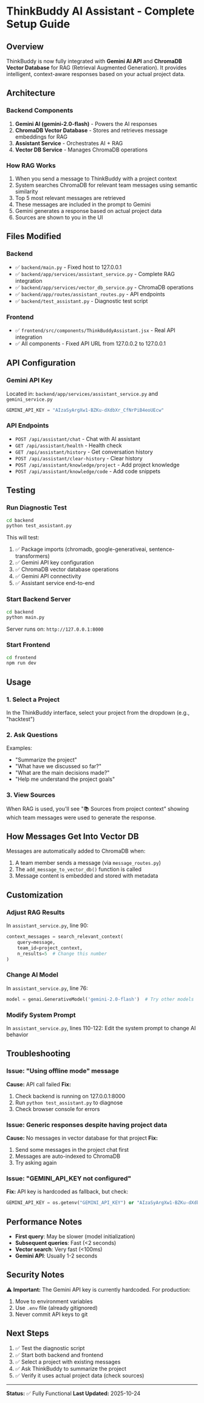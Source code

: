 # ThinkBuddy AI Assistant - Complete Setup Guide

## Overview
ThinkBuddy is now fully integrated with **Gemini AI API** and **ChromaDB Vector Database** for RAG (Retrieval Augmented Generation). It provides intelligent, context-aware responses based on your actual project data.

## Architecture

### Backend Components
1. **Gemini AI (gemini-2.0-flash)** - Powers the AI responses
2. **ChromaDB Vector Database** - Stores and retrieves message embeddings for RAG
3. **Assistant Service** - Orchestrates AI + RAG
4. **Vector DB Service** - Manages ChromaDB operations

### How RAG Works
1. When you send a message to ThinkBuddy with a project context
2. System searches ChromaDB for relevant team messages using semantic similarity
3. Top 5 most relevant messages are retrieved
4. These messages are included in the prompt to Gemini
5. Gemini generates a response based on actual project data
6. Sources are shown to you in the UI

## Files Modified

### Backend
- ✅ `backend/main.py` - Fixed host to 127.0.0.1
- ✅ `backend/app/services/assistant_service.py` - Complete RAG integration
- ✅ `backend/app/services/vector_db_service.py` - ChromaDB operations
- ✅ `backend/app/routes/assistant_routes.py` - API endpoints
- ✅ `backend/test_assistant.py` - Diagnostic test script

### Frontend
- ✅ `frontend/src/components/ThinkBuddyAssistant.jsx` - Real API integration
- ✅ All components - Fixed API URL from 127.0.0.2 to 127.0.0.1

## API Configuration

### Gemini API Key
Located in: `backend/app/services/assistant_service.py` and `gemini_service.py`
```python
GEMINI_API_KEY = "AIzaSyArgXw1-BZKu-dXdbXr_CfNrPiB4eoUEcw"
```

### API Endpoints
- `POST /api/assistant/chat` - Chat with AI assistant
- `GET /api/assistant/health` - Health check
- `GET /api/assistant/history` - Get conversation history
- `POST /api/assistant/clear-history` - Clear history
- `POST /api/assistant/knowledge/project` - Add project knowledge
- `POST /api/assistant/knowledge/code` - Add code snippets

## Testing

### Run Diagnostic Test
```bash
cd backend
python test_assistant.py
```

This will test:
1. ✅ Package imports (chromadb, google-generativeai, sentence-transformers)
2. ✅ Gemini API key configuration
3. ✅ ChromaDB vector database operations
4. ✅ Gemini API connectivity
5. ✅ Assistant service end-to-end

### Start Backend Server
```bash
cd backend
python main.py
```
Server runs on: `http://127.0.0.1:8000`

### Start Frontend
```bash
cd frontend
npm run dev
```

## Usage

### 1. Select a Project
In the ThinkBuddy interface, select your project from the dropdown (e.g., "hacktest")

### 2. Ask Questions
Examples:
- "Summarize the project"
- "What have we discussed so far?"
- "What are the main decisions made?"
- "Help me understand the project goals"

### 3. View Sources
When RAG is used, you'll see "📚 Sources from project context" showing which team messages were used to generate the response.

## How Messages Get Into Vector DB

Messages are automatically added to ChromaDB when:
1. A team member sends a message (via `message_routes.py`)
2. The `add_message_to_vector_db()` function is called
3. Message content is embedded and stored with metadata

## Customization

### Adjust RAG Results
In `assistant_service.py`, line 90:
```python
context_messages = search_relevant_context(
    query=message,
    team_id=project_context,
    n_results=5  # Change this number
)
```

### Change AI Model
In `assistant_service.py`, line 76:
```python
model = genai.GenerativeModel('gemini-2.0-flash')  # Try other models
```

### Modify System Prompt
In `assistant_service.py`, lines 110-122:
Edit the system prompt to change AI behavior

## Troubleshooting

### Issue: "Using offline mode" message
**Cause:** API call failed
**Fix:** 
1. Check backend is running on 127.0.0.1:8000
2. Run `python test_assistant.py` to diagnose
3. Check browser console for errors

### Issue: Generic responses despite having project data
**Cause:** No messages in vector database for that project
**Fix:**
1. Send some messages in the project chat first
2. Messages are auto-indexed to ChromaDB
3. Try asking again

### Issue: "GEMINI_API_KEY not configured"
**Fix:** API key is hardcoded as fallback, but check:
```python
GEMINI_API_KEY = os.getenv("GEMINI_API_KEY") or "AIzaSyArgXw1-BZKu-dXdbXr_CfNrPiB4eoUEcw"
```

## Performance Notes

- **First query**: May be slower (model initialization)
- **Subsequent queries**: Fast (<2 seconds)
- **Vector search**: Very fast (<100ms)
- **Gemini API**: Usually 1-2 seconds

## Security Notes

⚠️ **Important:** The Gemini API key is currently hardcoded. For production:
1. Move to environment variables
2. Use `.env` file (already gitignored)
3. Never commit API keys to git

## Next Steps

1. ✅ Test the diagnostic script
2. ✅ Start both backend and frontend
3. ✅ Select a project with existing messages
4. ✅ Ask ThinkBuddy to summarize the project
5. ✅ Verify it uses actual project data (check sources)

---

**Status:** ✅ Fully Functional
**Last Updated:** 2025-10-24

